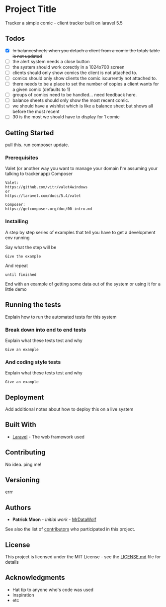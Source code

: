 # Project Title

Tracker a simple comic - client tracker built on laravel 5.5

## Todos

- [X] ~~In balancesheets when you detach a client from a comic the totals table is not updated~~
- [ ] the alert system needs a close button
- [ ] the system should work corectly in a 1024x700 screen
- [ ] clients should only show comics the client is not attached to.
- [ ] comics should only show clients the comic iscurrently not attached to.
- [ ] there needs to be a place to set the number of copies a client wants for a given comic (defaults to 1)
- [ ] groups of comics need to be handled... need feedback here.
- [ ] balance sheets should only show the most recent comic.
- [ ] we should have a wishlist which is like a balance sheet but shows all before the most recent
- [ ] 30 is the most we should have to display for 1 comic
## Getting Started

pull this. run composer update.

### Prerequisites

Valet (or another way you want to manage your domain I'm assuming your talking to tracker.app)
Composer

```
Valet:
https://github.com/vitr/valet4windows
or
https://laravel.com/docs/5.4/valet

Composer:
https://getcomposer.org/doc/00-intro.md
```

### Installing

A step by step series of examples that tell you have to get a development env running

Say what the step will be

```
Give the example
```

And repeat

```
until finished
```

End with an example of getting some data out of the system or using it for a little demo

## Running the tests

Explain how to run the automated tests for this system

### Break down into end to end tests

Explain what these tests test and why

```
Give an example
```

### And coding style tests

Explain what these tests test and why

```
Give an example
```

## Deployment

Add additional notes about how to deploy this on a live system

## Built With

* [Laravel](https://laravel.com/) - The web framework used


## Contributing

No idea. ping me!

## Versioning

errr 

## Authors

* **Patrick Moon** - *Initial work* - [MrDataWolf](https://github.com/mrdatawolf)

See also the list of [contributors](https://github.com/mrdatawolf/tracker/contributors) who participated in this project.

## License

This project is licensed under the MIT License - see the [LICENSE.md](LICENSE.md) file for details

## Acknowledgments

* Hat tip to anyone who's code was used
* Inspiration
* etc
